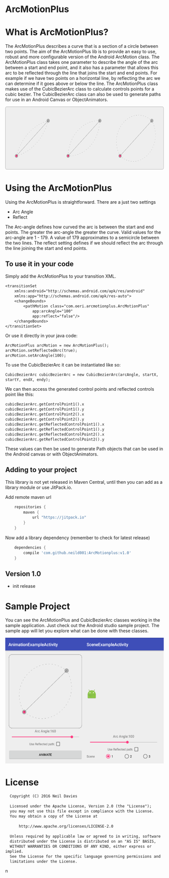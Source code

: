 ArcMotionPlus
=======

# What is ArcMotionPlus?

The ArcMotionPlus describes a curve that is a section of a circle between two points. The aim of the ArcMotionPlus lib is to provide an easy to use, robust and more configurable version of the Android ArcMotion class. The ArcMotionPlus class takes one parameter to describe the angle of the arc between a start and end point, and it also has a parameter that allows this arc to be reflected through the line that joins the start and end points. For example if we have two points on a horizontal line, by reflecting the arc we can determine if it goes above or below the line. The ArcMotionPlus class makes use of the CubicBezierArc class to calculate controls points for a cubic bezier. The CubicBezierArc class can also be used to generate paths for use in an Android Canvas or ObjectAnimators.

<div align="center">
  <img height="200px" src="raw/arcs.png"/>
</div>


# Using the ArcMotionPlus

Using the ArcMotionPlus is straightforward. There are a just two settings 

* Arc Angle
* Reflect

The Arc-angle defines how curved the arc is between the start and end points. The greater the arc-angle the greater the curve. Valid values for the arc-angle are 1 - 179. A value of 179 approximates to a semicircle between the two lines. The reflect setting defines if we should reflect the arc through the line joining the start and end points.  

## To use it in your code

Simply add the ArcMotionPlus to your transition XML.

    <transitionSet
        xmlns:android="http://schemas.android.com/apk/res/android"
        xmlns:app="http://schemas.android.com/apk/res-auto">
        <changeBounds>
            <pathMotion class="com.oeri.arcmotionplus.ArcMotionPlus"
                app:arcAngle="100"
                app:reflect="false"/>
        </changeBounds>
    </transitionSet>
            

Or use it directly in your java code:

    ArcMotionPlus arcMotion = new ArcMotionPlus();
    arcMotion.setReflectedArc(true);
    arcMotion.setArcAngle(100);
    
To use the CubicBezierArc it can be instantiated like so:

    CubicBezierArc cubicBezierArc = new CubicBezierArc(arcAngle, startX, startY, endX, endy);

We can then access the generated control points and reflected controls point like this:
    
    cubicBezierArc.getControlPoint1().x
    cubicBezierArc.getControlPoint1().y
    cubicBezierArc.getControlPoint2().x
    cubicBezierArc.getControlPoint2().y
    cubicBezierArc.getReflectedControlPoint1().x
    cubicBezierArc.getReflectedControlPoint1().y
    cubicBezierArc.getReflectedControlPoint2().x
    cubicBezierArc.getReflectedControlPoint2().y
These values can then be used to generate Path objects that can be used in the Android canvas or with ObjectAnimators.  
## Adding to your project

This library is not yet released in Maven Central, until then you can add as a library module or use JitPack.io. 

Add remote maven url

```groovy
    repositories {
        maven {
            url "https://jitpack.io"
        }
    }
```
    
Now add a library dependency (remember to check for latest release)

```groovy
    dependencies {
        compile 'com.github.neild001:ArcMotionplus:v1.0'
    }
```


## Version 1.0

* init release

# Sample Project

You can see the ArcMotionPlus and CubicBezierArc classes working in the sample application. Just check out the Android studio sample project. The sample app will let you explore what can be done with these classes. 

<div align="center">
  <img height="400px" src="raw/app_examples.png"/>
</div>


# License

```
  Copyright (C) 2016 Neil Davies
 
  Licensed under the Apache License, Version 2.0 (the "License");
  you may not use this file except in compliance with the License.
  You may obtain a copy of the License at
 
      http://www.apache.org/licenses/LICENSE-2.0
 
  Unless required by applicable law or agreed to in writing, software
  distributed under the License is distributed on an "AS IS" BASIS,
  WITHOUT WARRANTIES OR CONDITIONS OF ANY KIND, either express or implied.
  See the License for the specific language governing permissions and
  limitations under the License.
```
n
